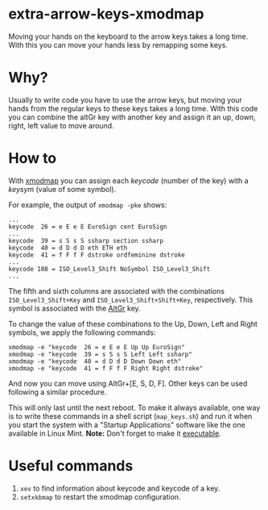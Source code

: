# extra-arrow-keys-xmodmap
Moving your hands on the keyboard to the arrow keys takes a long time. With this you can move your hands less by remapping some keys.

# Why?
Usually to write code you have to use the arrow keys, but moving your hands from the regular keys to these keys takes a long time.
With this code you can combine the altGr key with another key and assign it an up, down, right, left value to move around.

# How to
With [xmodmap](https://wiki.archlinux.org/index.php/Xmodmap) you can assign each *keycode* (number of the key) with a *keysym* (value of some symbol).

For example, the output of `xmodmap -pke` shows:

```
...
keycode  26 = e E e E EuroSign cent EuroSign
...
keycode  39 = s S s S ssharp section ssharp
keycode  40 = d D d D eth ETH eth
keycode  41 = f F f F dstroke ordfeminine dstroke
...
keycode 108 = ISO_Level3_Shift NoSymbol ISO_Level3_Shift
...
```

The fifth and sixth columns are associated with the combinations `ISO_Level3_Shift+Key` and `ISO_Level3_Shift+Shift+Key`, respectively. This symbol is associated with the [AltGr](https://en.wikipedia.org/wiki/AltGr_key) key.

To change the value of these combinations to the Up, Down, Left and Right symbols, we apply the following commands:

```
xmodmap -e "keycode  26 = e E e E Up Up EuroSign"
xmodmap -e "keycode  39 = s S s S Left Left ssharp"
xmodmap -e "keycode  40 = d D d D Down Down eth"
xmodmap -e "keycode  41 = f F f F Right Right dstroke"
```

And now you can move using AltGr+[E, S, D, F]. Other keys can be used following a similar procedure.

This will only last until the next reboot. To make it always available, one way is to write these commands in a shell script (`map_keys.sh`) and run it when you start the system with a "Startup Applications" software like the one available in Linux Mint. **Note:** Don't forget to make it [executable](https://askubuntu.com/questions/229589/how-to-make-a-file-e-g-a-sh-script-executable-so-it-can-be-run-from-a-termi).

# Useful commands
1. `xev` to find information about keycode and keycode of a key.
2. `setxkbmap` to restart the xmodmap configuration.
